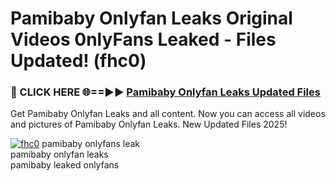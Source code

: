 # Pamibaby Onlyfan Leaks Original Videos 0nlyFans Leaked - Files Updated! (fhc0)

<h3>🔴 CLICK HERE 🌐==►► <a href="https://tinyurl.com/2jnfzry5" rel="nofollow">Pamibaby Onlyfan Leaks Updated Files</a></h3>

Get Pamibaby Onlyfan Leaks and all content. Now you can access all videos and pictures of Pamibaby Onlyfan Leaks. New Updated Files 2025!

[![fhc0](https://i.imgur.com/GyGTBgg.gif)](https://tinyurl.com/2jnfzry5)
pamibaby onlyfans leak<br>
pamibaby onlyfan leaks<br>
pamibaby leaked onlyfans